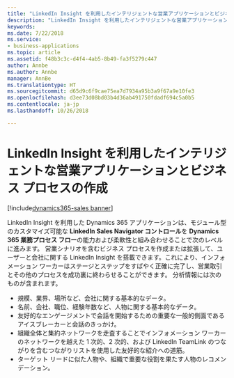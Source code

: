 ```yaml
---
title: "LinkedIn Insight を利用したインテリジェントな営業アプリケーションとビジネス プロセスの作成"
description: "LinkedIn Insight を利用したインテリジェントな営業アプリケーションとビジネス プロセスの作成"
keywords: 
ms.date: 7/22/2018
ms.service:
- business-applications
ms.topic: article
ms.assetid: f48b3c3c-d4f4-4ab5-8b49-fa3f5279c447
author: Annbe
ms.author: Annbe
manager: AnnBe
ms.translationtype: HT
ms.sourcegitcommit: d65d9c6f9cae75ea7d7934a95b3a9f67a9e10fe3
ms.openlocfilehash: d3ee73d08bd03b4d36ab491750fdadf694c5a0b5
ms.contentlocale: ja-jp
ms.lasthandoff: 10/26/2018

---
```


# <a name="build-intelligent-sales-applications-and-business-processes-powered-by-linkedin-insights"></a>LinkedIn Insight を利用したインテリジェントな営業アプリケーションとビジネス プロセスの作成

[!include[dynamics365-sales banner](../includes/dynamics365-sales.md)]





LinkedIn Insight を利用した Dynamics 365 アプリケーションは、モジュール型のカスタマイズ可能な **LinkedIn Sales Navigator コントロール**を **Dynamics 365 業務プロセス フロー**の能力および柔軟性と組み合わせることで次のレベルに進みます。 営業シナリオを含むビジネス プロセスを作成または拡張して、ユーザーと会社に関する LinkedIn Insight を搭載できます。これにより、インフォメーション ワーカーはステージとステップをすばやく正確に完了し、営業取引とその他のプロセスを成功裏に終わらせることができます。 分析情報には次のものが含まれます。

-   規模、業界、場所など、会社に関する基本的なデータ。
-   名前、会社、職位、経験年数など、人物に関する基本的なデータ。
-   友好的なエンゲージメントで会話を開始するための重要な一般的側面であるアイスブレーカーと会話のきっかけ。
-   組織全体と集約ネットワークを走査することでインフォメーション ワーカーのネットワークを越えた 1 次的、2 次的、および LinkedIn TeamLink のつながりを含むつながりリストを使用した友好的な紹介への道筋。
-   ターゲット リードに似た人物や、組織で重要な役割を果たす人物のレコメンデーション。



